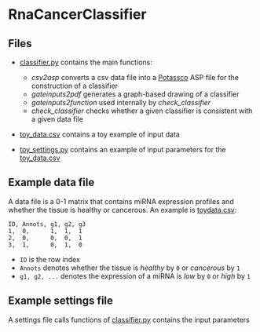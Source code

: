# RnaCancerClassifier

## Files

 * [classifier.py](RnaCancerClassifier/classifier.py) contains the main functions:
   * _csv2asp_ converts a csv data file into a [Potassco](http://potassco.sourceforge.net) ASP file for the construction of a classifier
   * _gateinputs2pdf_ generates a graph-based drawing of a classifier
   * _gateinputs2function_ used internally by _check\_classifier_
   * _check\_classifier_ checks whether a given classifier is consistent with a given data file
 
 * [toy_data.csv](RnaCancerClassifier/toy_data.csv) contains a toy example of input data  
 * [toy_settings.py](RnaCancerClassifier/toy_settings.py) contains an example of input parameters for the [toy_data.csv](RnaCancerClassifier/toy_data.csv)
 

## Example data file
A data file is a 0-1 matrix that contains miRNA expression profiles and whether the tissue is healthy or cancerous.
An example is [toydata.csv](RnaCancerClassifier/toydata.csv):

```
ID, Annots, g1, g2, g3
1,  0,      1,  1,  1
2,  0,      0,  0,  1
3,  1,      0,  1,  0
```
 * `ID` is the row index
 * `Annots` denotes whether the tissue is _healthy_ by `0` or _cancerous_ by `1`
 * `g1, g2, ...` denotes the expression of a miRNA is _low_ by `0` or _high_ by `1`
 

## Example settings file
A settings file calls functions of [classifier.py](RnaCancerClassifier/classifier.py) contains the input parameters 
